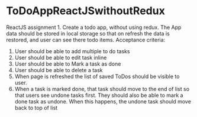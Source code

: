 # ToDoAppReactJSwithoutRedux
ReactJS assignment 1.
Create a todo app, without using redux.
The App data should be stored in local storage so that on refresh the data is restored, and user can see there todo items.
Acceptance criteria:
1.	User should be able to add multiple to do tasks
2.	User should be able to edit task inline
3.	User should be able to Mark a task as done
4.	User should be able to delete a task
5.	When page is refreshed the list of saved ToDos should be visible to user.
6.	When a task is marked done, that task should move to the end of list so that users see undone tasks first. 
They should also be able to mark a done task as undone. When this happens, the undone task should move back to top of list
